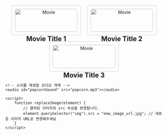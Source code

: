 <!DOCTYPE html>
<html lang="en">
<head>
    <meta charset="UTF-8">
    <meta name="viewport" content="width=device-width, initial-scale=1.0">
    <title>Popcorn Site</title>
    <style>
        #movies {
            display: flex;
            flex-wrap: wrap;
            gap: 20px;
            justify-content: center;
            padding: 20px;
        }
        .movie {
            width: 200px;
            padding: 10px;
            border: 1px solid #ccc;
            border-radius: 5px;
            text-align: center;
            cursor: pointer;
        }
        .movie img {
            width: 100%;
            border-radius: 5px;
        }
        .movie h2 {
            margin-top: 10px;
        }
    </style>
</head>
<body>
    <div id="movies">
        <div class="movie" onclick="replaceImage(this)">
            <img src="https://via.placeholder.com/150" alt="Movie">
            <h2>Movie Title 1</h2>
        </div>
        <div class="movie" onclick="replaceImage(this)">
            <img src="https://via.placeholder.com/150" alt="Movie">
            <h2>Movie Title 2</h2>
        </div>
        <div class="movie" onclick="replaceImage(this)">
            <img src="https://via.placeholder.com/150" alt="Movie">
            <h2>Movie Title 3</h2>
        </div>
        <!-- 여기에 추가 영화 정보를 계속해서 추가할 수 있습니다 -->
    </div>
    
    <!-- 소리를 재생할 오디오 객체 -->
    <audio id="popcornSound" src="popcorn.mp3"></audio>

    <script>
        function replaceImage(element) {
            // 클릭된 이미지의 src 속성을 변경합니다.
            element.querySelector("img").src = "new_image_url.jpg"; // 새로운 이미지 URL로 변경해주세요
        }
    </script>
</body>
</html>

